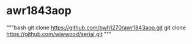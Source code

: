 # awr1843aop

"""bash
git clone https://github.com/bwh1270/awr1843aop.git
git clone https://github.com/wjwwood/serial.git
"""
